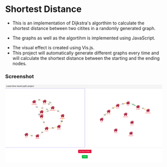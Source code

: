 # Shortest Distance

- This is an implementation of Dijkstra's algorthim to calculate the shortest distance between two citites in a randomly generated graph.

* The graphs as well as the algortihm is implemented using JavaScript.

- The visual effect is created using Vis.js.
- This project will automatically generate different graphs every time and will calculate the shortest distance between the starting and the ending nodes.

### Screenshot

![Preview](Screenshot.png)
